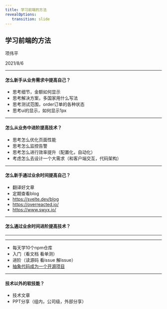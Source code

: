 ```yaml
---
title: 学习前端的方法
revealOptions: 
   transition: slide
---
```


## 学习前端的方法

项伟平

2021/8/6

---

#### 怎么新手从业务需求中提高自己？

- 思考细节，金额如何显示
- 思考解决方案，多国家用什么写法
- 思考测试范围，order订单的各种状态
- 思考ui的显示，如何显示1px

---

#### 怎么从业务中进阶提高技术？

- 思考怎么优化页面性能
- 思考怎么监控告警
- 思考怎么进行效率提升（配置化，自动化）
- 考虑怎么去设计一个大需求（和客户端交互，代码架构）

---

#### 怎么新手通过业余时间提高自己？

- 翻译好文章
- 定期查看blog
- https://svelte.dev/blog
- https://overreacted.io/
- https://www.swyx.io/

---

#### 怎么通过业余时间进阶提高技术？

---

<!-- .slide: data-background="white" data-background-image="https://keynote.brandonxiang.top/public/img/how-to-learn-fe.png" data-background-size="contain" -->

---

- 每天学10个npm仓库
- 入门（看文档 看单测）
- 进阶（读源码 看issue 解issue）
- [抽象代码成为一个开源项目](https://keynote.brandonxiang.top/github.html#/)

---

#### 技术以外的软技能？

- 技术文章
- PPT分享（组内，公司级，外部分享）
